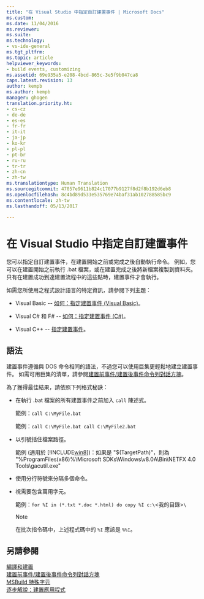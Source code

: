 ```yaml
---
title: "在 Visual Studio 中指定自訂建置事件 | Microsoft Docs"
ms.custom: 
ms.date: 11/04/2016
ms.reviewer: 
ms.suite: 
ms.technology:
- vs-ide-general
ms.tgt_pltfrm: 
ms.topic: article
helpviewer_keywords:
- build events, customizing
ms.assetid: 69e935a5-e208-4bcd-865c-3e5f9b047ca8
caps.latest.revision: 13
author: kempb
ms.author: kempb
manager: ghogen
translation.priority.ht:
- cs-cz
- de-de
- es-es
- fr-fr
- it-it
- ja-jp
- ko-kr
- pl-pl
- pt-br
- ru-ru
- tr-tr
- zh-cn
- zh-tw
ms.translationtype: Human Translation
ms.sourcegitcommit: 47057e9611b824c17077b9127f8d2f8b192d6eb8
ms.openlocfilehash: 8c4bd89d533e535769e74baf31ab102788585bc9
ms.contentlocale: zh-tw
ms.lasthandoff: 05/13/2017

---
```

# <a name="specifying-custom-build-events-in-visual-studio"></a>在 Visual Studio 中指定自訂建置事件
您可以指定自訂建置事件，在建置開始之前或完成之後自動執行命令。 例如，您可以在建置開始之前執行 .bat 檔案，或在建置完成之後將新檔案複製到資料夾。 只有在建置成功到達建置流程中的這些點時，建置事件才會執行。  
  
 如需您所使用之程式設計語言的特定資訊，請參閱下列主題：  
  
-   Visual Basic -- [如何：指定建置事件 (Visual Basic)](../ide/how-to-specify-build-events-visual-basic.md)。  
  
-   Visual C# 和 F# -- [如何：指定建置事件 (C#)](../ide/how-to-specify-build-events-csharp.md)。  
  
-   Visual C++ -- [指定建置事件](/cpp/ide/specifying-build-events)。  
  
## <a name="syntax"></a>語法  
 建置事件遵循與 DOS 命令相同的語法，不過您可以使用巨集更輕鬆地建立建置事件。 如需可用巨集的清單，請參閱[建置前事件/建置後事件命令列對話方塊](../ide/reference/pre-build-event-post-build-event-command-line-dialog-box.md)。  
  
 為了獲得最佳結果，請依照下列格式秘訣：  
  
-   在執行 .bat 檔案的所有建置事件之前加入 `call` 陳述式。  
  
     範例：`call C:\MyFile.bat`  
  
     範例：`call C:\MyFile.bat call C:\MyFile2.bat`  
  
-   以引號括住檔案路徑。  
  
     範例 (適用於 [!INCLUDE[win8](../debugger/includes/win8_md.md)])：如果是 "$(TargetPath)"，則為 "%ProgramFiles(x86)%\Microsoft SDKs\Windows\v8.0A\Bin\NETFX 4.0 Tools\gacutil.exe"  
  
-   使用分行符號來分隔多個命令。  
  
-   視需要包含萬用字元。  
  
     範例：`for %I in (*.txt *.doc *.html) do copy %I c:\`<我的目錄>`\`  
  
    > [!NOTE]
    >  在批次指令碼中，上述程式碼中的 `%I` 應該是 `%%I`。  
  
## <a name="see-also"></a>另請參閱  
 [編譯和建置](../ide/compiling-and-building-in-visual-studio.md)   
 [建置前事件/建置後事件命令列對話方塊](../ide/reference/pre-build-event-post-build-event-command-line-dialog-box.md)   
 [MSBuild 特殊字元](../msbuild/msbuild-special-characters.md)   
 [逐步解說：建置應用程式](../ide/walkthrough-building-an-application.md)
